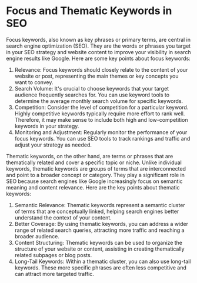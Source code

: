 # Focus and Thematic Keywords in SEO

Focus keywords, also known as key phrases or primary terms, are central in search engine optimization (SEO). They are the words or phrases you target in your SEO strategy and website content to improve your visibility in search engine results like Google. Here are some key points about focus keywords:

1. Relevance: Focus keywords should closely relate to the content of your website or post, representing the main themes or key concepts you want to convey.
2. Search Volume: It's crucial to choose keywords that your target audience frequently searches for. You can use keyword tools to determine the average monthly search volume for specific keywords.
3. Competition: Consider the level of competition for a particular keyword. Highly competitive keywords typically require more effort to rank well. Therefore, it may make sense to include both high and low-competition keywords in your strategy.
4. Monitoring and Adjustment: Regularly monitor the performance of your focus keywords. You can use SEO tools to track rankings and traffic and adjust your strategy as needed.

Thematic keywords, on the other hand, are terms or phrases that are thematically related and cover a specific topic or niche. Unlike individual keywords, thematic keywords are groups of terms that are interconnected and point to a broader concept or category. They play a significant role in SEO because search engines like Google increasingly focus on semantic meaning and content relevance. Here are the key points about thematic keywords:

1. Semantic Relevance: Thematic keywords represent a semantic cluster of terms that are conceptually linked, helping search engines better understand the context of your content.
2. Better Coverage: By using thematic keywords, you can address a wider range of related search queries, attracting more traffic and reaching a broader audience.
3. Content Structuring: Thematic keywords can be used to organize the structure of your website or content, assisting in creating thematically related subpages or blog posts.
4. Long-Tail Keywords: Within a thematic cluster, you can also use long-tail keywords. These more specific phrases are often less competitive and can attract more targeted traffic.